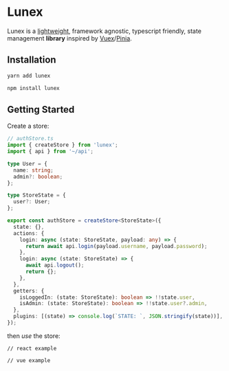 # Lunex

Lunex is a [lightweight](https://bundlephobia.com/package/lunex), framework agnostic, typescript friendly, state management **library** inspired by [Vuex](https://vuex.vuejs.org/#what-is-a-state-management-pattern)/[Pinia](https://pinia.vuejs.org/).

## Installation

```sh
yarn add lunex
```

```sh
npm install lunex
```

## Getting Started

Create a store:

```ts
// authStore.ts
import { createStore } from 'lunex';
import { api } from '~/api';

type User = {
  name: string;
  admin?: boolean;
};

type StoreState = {
  user?: User;
};

export const authStore = createStore<StoreState>({
  state: {},
  actions: {
    login: async (state: StoreState, payload: any) => {
      return await api.login(payload.username, payload.password);
    },
    login: async (state: StoreState) => {
      await api.logout();
      return {};
    },
  },
  getters: {
    isLoggedIn: (state: StoreState): boolean => !!state.user,
    isAdmin: (state: StoreState): boolean => !!state.user?.admin,
  },
  plugins: [(state) => console.log(`STATE: `, JSON.stringify(state))],
});
```

then _use_ the store:

```tsx
// react example
```

```tsx
// vue example
```
